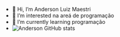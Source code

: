 - 👋 Hi, I’m Anderson Luiz Maestri
- 👀 I’m interested na areá de programação
- 🌱 I’m currently learning programação
- ![Anderson GitHub stats](https://github-readme-stats.vercel.app/api?username=amabrasp&show_icons=true&theme=radical)



<!---
amabrasp/amabrasp is a ✨ special ✨ repository because its `README.md` (this file) appears on your GitHub profile.
You can click the Preview link to take a look at your changes.
--->
